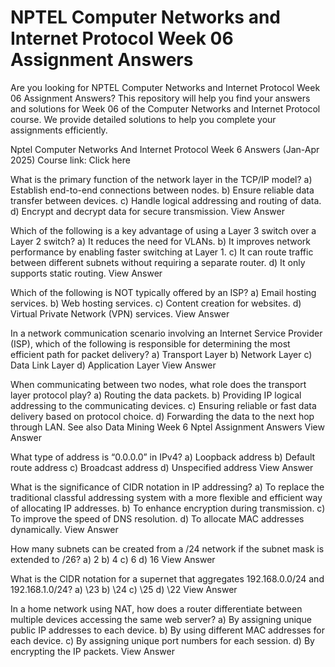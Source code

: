 # NPTEL Computer Networks and Internet Protocol Week 06 Assignment Answers

Are you looking for NPTEL Computer Networks and Internet Protocol Week 06 Assignment Answers? This repository will help you find your answers and solutions for Week 06 of the Computer Networks and Internet Protocol course. We provide detailed solutions to help you complete your assignments efficiently.

Nptel Computer Networks And Internet Protocol Week 6 Answers (Jan-Apr 2025)
Course link: Click here

What is the primary function of the network layer in the TCP/IP model?
a) Establish end-to-end connections between nodes.
b) Ensure reliable data transfer between devices.
c) Handle logical addressing and routing of data.
d) Encrypt and decrypt data for secure transmission.
View Answer

Which of the following is a key advantage of using a Layer 3 switch over a Layer 2 switch?
a) It reduces the need for VLANs.
b) It improves network performance by enabling faster switching at Layer 1.
c) It can route traffic between different subnets without requiring a separate router.
d) It only supports static routing.
View Answer

Which of the following is NOT typically offered by an ISP?
a) Email hosting services.
b) Web hosting services.
c) Content creation for websites.
d) Virtual Private Network (VPN) services.
View Answer

In a network communication scenario involving an Internet Service Provider (ISP), which of the following is responsible for determining the most efficient path for packet delivery?
a) Transport Layer
b) Network Layer
c) Data Link Layer
d) Application Layer
View Answer

When communicating between two nodes, what role does the transport layer protocol play?
a) Routing the data packets.
b) Providing IP logical addressing to the communicating devices.
c) Ensuring reliable or fast data delivery based on protocol choice.
d) Forwarding the data to the next hop through LAN.
See also  Data Mining Week 6 Nptel Assignment Answers
View Answer

What type of address is “0.0.0.0” in IPv4?
a) Loopback address
b) Default route address
c) Broadcast address
d) Unspecified address
View Answer

What is the significance of CIDR notation in IP addressing?
a) To replace the traditional classful addressing system with a more flexible and efficient way of allocating IP addresses.
b) To enhance encryption during transmission.
c) To improve the speed of DNS resolution.
d) To allocate MAC addresses dynamically.
View Answer

How many subnets can be created from a /24 network if the subnet mask is extended to /26?
a) 2
b) 4
c) 6
d) 16
View Answer

What is the CIDR notation for a supernet that aggregates 192.168.0.0/24 and 192.168.1.0/24?
a) \23
b) \24
c) \25
d) \22
View Answer

In a home network using NAT, how does a router differentiate between multiple devices accessing the same web server?
a) By assigning unique public IP addresses to each device.
b) By using different MAC addresses for each device.
c) By assigning unique port numbers for each session.
d) By encrypting the IP packets.
View Answer
